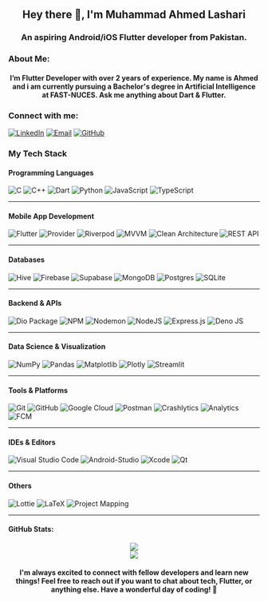 <h2 align="center">
  Hey there 👋,  I'm Muhammad Ahmed Lashari  
</h2>
<h3 align="center">
 An aspiring Android/iOS Flutter developer from Pakistan.
</h3>

### About Me:
<h4 align="center">
 I’m Flutter Developer with over 2 years of experience. My name is Ahmed and i am currently pursuing a Bachelor's degree in Artificial Intelligence at FAST-NUCES. Ask me anything about Dart & Flutter.
</h4>


### Connect with me:
[![LinkedIn](https://img.shields.io/badge/LinkedIn-0A66C2?style=flat-square&logo=linkedin&logoColor=white)](https://www.linkedin.com/in/muhammad-ahmed-lashari-826761289/)
[![Email](https://img.shields.io/badge/Email-D14836?style=flat-square&logo=gmail&logoColor=white)](mailto:ahmedlashari.official@gmail.com)
[![GitHub](https://img.shields.io/badge/GitHub-181717?style=flat-square&logo=github&logoColor=white)](https://github.com/Ahmed-lashari)

### My Tech Stack

#### Programming Languages
![C](https://img.shields.io/badge/c-%2300599C.svg?style=flat-square&logo=c&logoColor=white)
![C++](https://img.shields.io/badge/c++-%2300599C.svg?style=flat-square&logo=c%2B%2B&logoColor=white)
![Dart](https://img.shields.io/badge/dart-%230175C2.svg?style=flat-square&logo=dart&logoColor=white)
![Python](https://img.shields.io/badge/python-3670A0?style=flat-square&logo=python&logoColor=ffdd54)
![JavaScript](https://img.shields.io/badge/javascript-%23323330.svg?style=flat-square&logo=javascript&logoColor=%23F7DF1E)
![TypeScript](https://img.shields.io/badge/TypeScript-3178C6?style=flat-square&logo=typescript&logoColor=white)

---

#### Mobile App Development
![Flutter](https://img.shields.io/badge/Flutter-%2302569B.svg?style=flat-square&logo=Flutter&logoColor=white)
![Provider](https://img.shields.io/badge/Provider-02569B?style=flat-square&logo=flutter&logoColor=white)
![Riverpod](https://img.shields.io/badge/Riverpod-3C873A?style=flat-square&logo=leaflet&logoColor=white)
![MVVM](https://img.shields.io/badge/MVVM-0F172A?style=flat-square&logo=code&logoColor=white)
![Clean Architecture](https://img.shields.io/badge/Clean_Architecture-1E293B?style=flat-square&logo=structure&logoColor=white)
![REST API](https://img.shields.io/badge/REST_API-121212?style=flat-square&logo=postman&logoColor=orange)

---

#### Databases
![Hive](https://img.shields.io/badge/Hive-F3CD00?style=flat-square&logo=hive&logoColor=black)
![Firebase](https://img.shields.io/badge/Firebase-039BE5?style=flat-square&logo=firebase&logoColor=white)
![Supabase](https://img.shields.io/badge/Supabase-3ECF8E?style=flat-square&logo=supabase&logoColor=white)
![MongoDB](https://img.shields.io/badge/MongoDB-47A248?style=flat-square&logo=mongodb&logoColor=white)
![Postgres](https://img.shields.io/badge/postgres-%23316192.svg?style=flat-square&logo=postgresql&logoColor=white)
![SQLite](https://img.shields.io/badge/sqlite-%2307405e.svg?style=flat-square&logo=sqlite&logoColor=white)

---

#### Backend & APIs
![Dio Package](https://img.shields.io/badge/dio-007AFF?style=flat-square&logo=flutter&logoColor=white)
![NPM](https://img.shields.io/badge/NPM-%23CB3837.svg?style=flat-square&logo=npm&logoColor=white)
![Nodemon](https://img.shields.io/badge/NODEMON-%23323330.svg?style=flat-square&logo=nodemon&logoColor=%BBDEAD)
![NodeJS](https://img.shields.io/badge/node.js-6DA55F?style=flat-square&logo=node.js&logoColor=white)
![Express.js](https://img.shields.io/badge/express.js-%23404d59.svg?style=flat-square&logo=express&logoColor=%2361DAFB)
![Deno JS](https://img.shields.io/badge/deno%20js-000000?style=flat-square&logo=deno&logoColor=white)

---

#### Data Science & Visualization
![NumPy](https://img.shields.io/badge/numpy-%23013243.svg?style=flat-square&logo=numpy&logoColor=white)
![Pandas](https://img.shields.io/badge/pandas-%23150458.svg?style=flat-square&logo=pandas&logoColor=white)
![Matplotlib](https://img.shields.io/badge/Matplotlib-%23ffffff.svg?style=flat-square&logo=Matplotlib&logoColor=black)
![Plotly](https://img.shields.io/badge/Plotly-%233F4F75.svg?style=flat-square&logo=plotly&logoColor=white)
![Streamlit](https://img.shields.io/badge/Streamlit-%23FE4B4B.svg?style=flat-square&logo=streamlit&logoColor=white)

---

#### Tools & Platforms
![Git](https://img.shields.io/badge/Git-%23F05033.svg?style=flat-square&logo=git&logoColor=white)
![GitHub](https://img.shields.io/badge/GitHub-%23121011.svg?style=flat-square&logo=github&logoColor=white)
![Google Cloud](https://img.shields.io/badge/GoogleCloud-%234285F4.svg?style=flat-square&logo=google-cloud&logoColor=white)
![Postman](https://img.shields.io/badge/Postman-FF6C37?style=flat-square&logo=postman&logoColor=white)
![Crashlytics](https://img.shields.io/badge/Crashlytics-FFCA28?style=flat-square&logo=bugcrowd&logoColor=white)
![Analytics](https://img.shields.io/badge/Analytics-FF5722?style=flat-square&logo=googleanalytics&logoColor=white)
![FCM](https://img.shields.io/badge/FCM-039BE5?style=flat-square&logo=google-messages&logoColor=white)

---

#### IDEs & Editors
![Visual Studio Code](https://img.shields.io/badge/Visual_Studio_Code-007ACC?style=flat-square&logo=visual-studio-code&logoColor=white)
![Android-Studio](https://img.shields.io/badge/androidstudio-%23FFFFFF.svg?style=flat-square&logo=androidstudio&logoColor=black)
![Xcode](https://img.shields.io/badge/xcode-1575F9?style=flat-square&logo=xcode&logoColor=white)
![Qt](https://img.shields.io/badge/Qt-%23217346.svg?style=flat-square&logo=Qt&logoColor=white)

---

#### Others
![Lottie](https://img.shields.io/badge/Lottie-00BCD4?style=flat-square&logo=lottie&logoColor=white)
![LaTeX](https://img.shields.io/badge/latex-%23008080.svg?style=flat-square&logo=latex&logoColor=white)
![Project Mapping](https://img.shields.io/badge/Project_Mapping-6C63FF?style=flat-square&logo=mapbox&logoColor=white)

---

#### GitHub Stats:  
<div align="center">
  <img src="https://github-readme-stats.vercel.app/api/top-langs/?username=ahmed-lashari&theme=light&hide_border=true&include_all_commits=true&count_private=true&layout=compact" />
</div>

<div align="center">
  <img src="https://nirzak-streak-stats.vercel.app/?user=ahmed-lashari&theme=light&hide_border=true" />
</div>


<h4 align="center">
 I'm always excited to connect with fellow developers and learn new things! Feel free to reach out if you want to chat about tech, Flutter, or anything else. Have a wonderful day of coding! 🚀
</h4>
